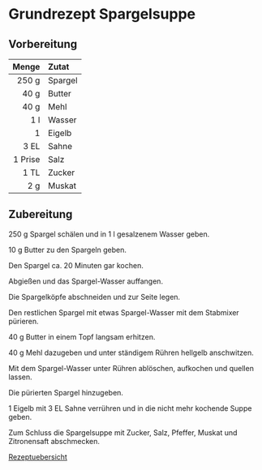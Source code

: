 # Grundrezept Spargelsuppe

## Vorbereitung

|   Menge | Zutat   |
| -------:|:------- |
|   250 g | Spargel |
|    40 g | Butter  |
|    40 g | Mehl    |
|     1 l | Wasser  | 
|       1 | Eigelb  |
|    3 EL | Sahne   |
| 1 Prise | Salz    |
|    1 TL | Zucker  |
|     2 g | Muskat  |

## Zubereitung

250 g Spargel schälen und in 1 l gesalzenem Wasser geben.

10 g Butter zu den Spargeln geben.

Den Spargel ca. 20 Minuten gar kochen.

Abgießen und das Spargel-Wasser auffangen.

Die Spargelköpfe abschneiden und zur Seite legen.

Den restlichen Spargel mit etwas Spargel-Wasser mit dem Stabmixer pürieren.

40 g Butter in einem Topf langsam erhitzen.

40 g Mehl dazugeben und unter ständigem Rühren hellgelb anschwitzen.

Mit dem Spargel-Wasser unter Rühren ablöschen, aufkochen und quellen lassen. 

Die pürierten Spargel hinzugeben.

1 Eigelb mit 3 EL Sahne verrühren und in die nicht mehr kochende Suppe geben.

Zum Schluss die Spargelsuppe mit Zucker, Salz, Pfeffer, Muskat und Zitronensaft abschmecken.

[Rezeptuebersicht](./Rezeptuebersicht.md)